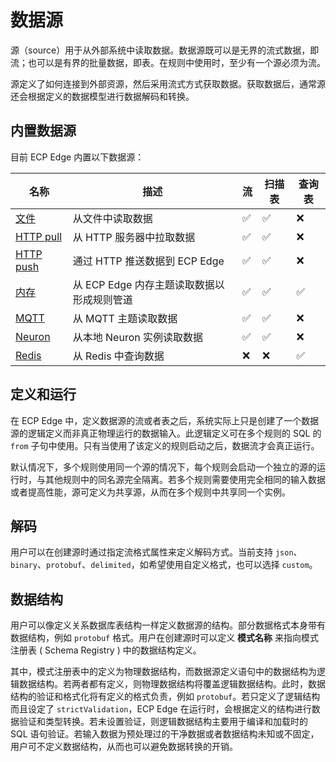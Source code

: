 # 数据源

源（source）用于从外部系统中读取数据。数据源既可以是无界的流式数据，即流；也可以是有界的批量数据，即表。在规则中使用时，至少有一个源必须为流。

源定义了如何连接到外部资源，然后采用流式方式获取数据。获取数据后，通常源还会根据定义的数据模型进行数据解码和转换。

## 内置数据源

目前 ECP Edge 内置以下数据源：

| 名称                        | 描述                                       | 流   | 扫描表 | 查询表 |
| --------------------------- | ------------------------------------------ | ---- | ------ | ------ |
| [文件](./file.md)           | 从文件中读取数据                           | ✅    | ✅      | ❌      |
| [HTTP pull](./http_pull.md) | 从 HTTP 服务器中拉取数据                   | ✅    | ✅      | ❌      |
| [HTTP push](./http_push.md) | 通过 HTTP 推送数据到 ECP Edge              | ✅    | ✅      | ❌      |
| [内存](./memory.md)         | 从 ECP Edge 内存主题读取数据以形成规则管道 | ✅    | ✅      | ✅      |
| [MQTT](./mqtt.md)           | 从 MQTT 主题读取数据                       | ✅    | ✅      | ❌      |
| [Neuron](./neuron.md)       | 从本地 Neuron 实例读取数据                 | ✅    | ✅      | ❌      |
| [Redis](./redis.md)         | 从 Redis 中查询数据                        | ❌    | ❌      | ✅      |

## 定义和运行

在 ECP Edge 中，定义数据源的流或者表之后，系统实际上只是创建了一个数据源的逻辑定义而非真正物理运行的数据输入。此逻辑定义可在多个规则的 SQL 的 `from` 子句中使用。只有当使用了该定义的规则启动之后，数据流才会真正运行。

默认情况下，多个规则使用同一个源的情况下，每个规则会启动一个独立的源的运行时，与其他规则中的同名源完全隔离。若多个规则需要使用完全相同的输入数据或者提高性能，源可定义为共享源，从而在多个规则中共享同一个实例。

## 解码

用户可以在创建源时通过指定流格式属性来定义解码方式。当前支持 `json`、 `binary`、`protobuf`、`delimited`，如希望使用自定义格式，也可以选择 `custom`。

## 数据结构

用户可以像定义关系数据库表结构一样定义数据源的结构。部分数据格式本身带有数据结构，例如 `protobuf` 格式。用户在创建源时可以定义 **模式名称** 来指向模式注册表 ( Schema Registry ) 中的数据结构定义。

其中，模式注册表中的定义为物理数据结构，而数据源定义语句中的数据结构为逻辑数据结构。若两者都有定义，则物理数据结构将覆盖逻辑数据结构。此时，数据结构的验证和格式化将有定义的格式负责，例如 `protobuf`。若只定义了逻辑结构而且设定了 `strictValidation`，ECP Edge 在运行时，会根据定义的结构进行数据验证和类型转换。若未设置验证，则逻辑数据结构主要用于编译和加载时的 SQL 语句验证。若输入数据为预处理过的干净数据或者数据结构未知或不固定，用户可不定义数据结构，从而也可以避免数据转换的开销。
